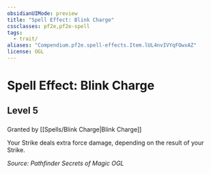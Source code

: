 ```yaml
---
obsidianUIMode: preview
title: "Spell Effect: Blink Charge"
cssclasses: pf2e,pf2e-spell
tags:
  - trait/
aliases: "Compendium.pf2e.spell-effects.Item.lUL4nvIVYqFOwxAZ"
license: OGL
---
```

# Spell Effect: Blink Charge
## Level 5
### 






Granted by [[Spells/Blink Charge|Blink Charge]]

Your Strike deals extra force damage, depending on the result of your Strike.

*Source: Pathfinder Secrets of Magic*
*OGL*